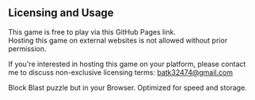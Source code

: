 ## Licensing and Usage

This game is free to play via this GitHub Pages link.  
Hosting this game on external websites is not allowed without prior permission.  

If you're interested in hosting this game on your platform, please contact me to discuss non-exclusive licensing terms: batk32474@gmail.com

Block Blast puzzle but in your Browser. Optimized for speed and storage.
